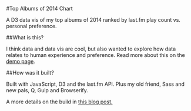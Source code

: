 #Top Albums of 2014 Chart

A D3 data vis of my top albums of 2014 ranked by last.fm play count vs. personal preference. 

##What is this?

I think data and data vis are cool, but also wanted to explore how data relates to human experience and preference. Read more about this on the [demo page](http://bren.zone/top10).

##How was it built?

Built with JavaScript, D3 and the last.fm API. Plus my old friend, Sass and new pals, Q, Gulp and Browserify.

A more details on the build in [this blog post.](http://brennaobrien.com/blog/2014/12/d3-last-fm-top-10-list.html)
